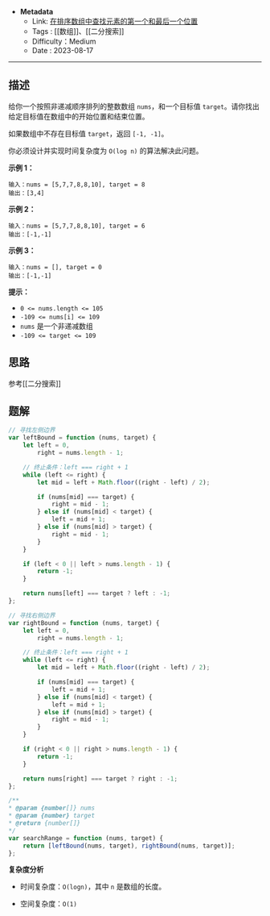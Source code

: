 - **Metadata**
	- Link:  [在排序数组中查找元素的第一个和最后一个位置](https://leetcode.cn/problems/find-first-and-last-position-of-element-in-sorted-array/description/ "https://leetcode.cn/problems/find-first-and-last-position-of-element-in-sorted-array/description/")
	- Tags :  [[数组]]、[[二分搜索]]
	- Difficulty：Medium
	- Date : 2023-08-17
---
## 描述

给你一个按照非递减顺序排列的整数数组 `nums`，和一个目标值 `target`。请你找出给定目标值在数组中的开始位置和结束位置。

如果数组中不存在目标值 `target`，返回 `[-1, -1]`。

你必须设计并实现时间复杂度为 `O(log n)` 的算法解决此问题。

**示例 1：**

```
输入：nums = [5,7,7,8,8,10], target = 8
输出：[3,4]
```

**示例 2：**

```
输入：nums = [5,7,7,8,8,10], target = 6
输出：[-1,-1]
```

**示例 3：**

```
输入：nums = [], target = 0
输出：[-1,-1]
```

**提示：**

- `0 <= nums.length <= 105`
- `-109 <= nums[i] <= 109`
- `nums` 是一个非递减数组
- `-109 <= target <= 109`

## 思路

参考[[二分搜索]]

## 题解

```js
// 寻找左侧边界
var leftBound = function (nums, target) {
    let left = 0,
        right = nums.length - 1;

    // 终止条件：left === right + 1
    while (left <= right) {
        let mid = left + Math.floor((right - left) / 2);

        if (nums[mid] === target) {
            right = mid - 1;
        } else if (nums[mid] < target) {
            left = mid + 1;
        } else if (nums[mid] > target) {
            right = mid - 1;
        }
    }

    if (left < 0 || left > nums.length - 1) {
        return -1;
    }

    return nums[left] === target ? left : -1;
};

// 寻找右侧边界
var rightBound = function (nums, target) {
    let left = 0,
        right = nums.length - 1;

    // 终止条件：left === right + 1
    while (left <= right) {
        let mid = left + Math.floor((right - left) / 2);

        if (nums[mid] === target) {
            left = mid + 1;
        } else if (nums[mid] < target) {
            left = mid + 1;
        } else if (nums[mid] > target) {
            right = mid - 1;
        }
    }

    if (right < 0 || right > nums.length - 1) {
        return -1;
    }

    return nums[right] === target ? right : -1;
};

/**
* @param {number[]} nums
* @param {number} target
* @return {number[]}
*/
var searchRange = function (nums, target) {
    return [leftBound(nums, target), rightBound(nums, target)];
};

```

**复杂度分析**

- 时间复杂度：`O(logn)`，其中 `n` 是数组的长度。

- 空间复杂度：`O(1)`